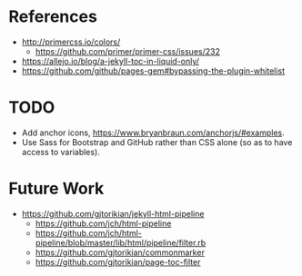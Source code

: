 # References

- http://primercss.io/colors/
    - https://github.com/primer/primer-css/issues/232
- https://allejo.io/blog/a-jekyll-toc-in-liquid-only/
- https://github.com/github/pages-gem#bypassing-the-plugin-whitelist

# TODO

- Add anchor icons, https://www.bryanbraun.com/anchorjs/#examples.
- Use Sass for Bootstrap and GitHub rather than CSS alone (so as to have access to variables).

# Future Work

- https://github.com/gjtorikian/jekyll-html-pipeline
    - https://github.com/jch/html-pipeline
    - https://github.com/jch/html-pipeline/blob/master/lib/html/pipeline/filter.rb 
    - https://github.com/gjtorikian/commonmarker
    - https://github.com/gjtorikian/page-toc-filter
